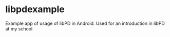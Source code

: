 libpdexample
============

Example app of usage of libPD in Android. Used for an introduction in libPD at my school 
